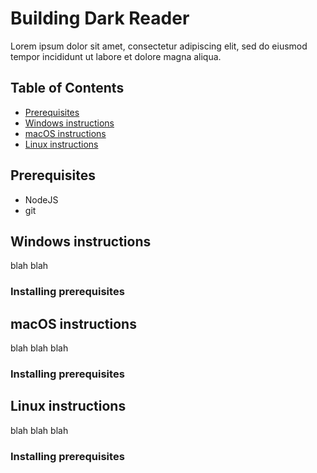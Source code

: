 # Building Dark Reader

Lorem ipsum dolor sit amet, consectetur adipiscing elit, sed do eiusmod tempor incididunt ut labore et dolore magna aliqua.

## Table of Contents
- [Prerequisites](https://github.com/AndrewDaGuy/darkreader/blob/Building-Patch/BUILDING.md#prerequisites)
- [Windows instructions](https://github.com/AndrewDaGuy/darkreader/blob/Building-Patch/BUILDING.md#windows-instructions)
- [macOS instructions](https://github.com/AndrewDaGuy/darkreader/blob/Building-Patch/BUILDING.md#macos-instructions)
- [Linux instructions](https://github.com/AndrewDaGuy/darkreader/blob/Building-Patch/BUILDING.md#unix--linux-instructions)

## Prerequisites

- NodeJS
- git

## Windows instructions

blah blah 

### Installing prerequisites 

## macOS instructions

blah blah blah

### Installing prerequisites 

## Linux instructions

blah blah blah

### Installing prerequisites

